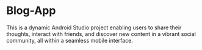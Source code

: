 # Blog-App
This is a dynamic Android Studio project enabling users to share their thoughts, interact with friends, and discover new content in a vibrant social community, all within a seamless mobile interface.
